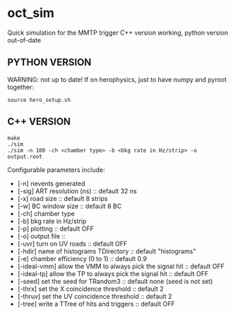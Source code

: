 # oct_sim
Quick simulation for the MMTP trigger
C++ version working, python version out-of-date

## PYTHON VERSION
WARNING: not up to date! If on herophysics, just to have numpy and pyroot together:
```{r, engine='bash', count_lines}
source hero_setup.sh
```
## C++ VERSION

```{r, engine='bash', count_lines}
make
./sim 
./sim -n 100 -ch <chamber type> -b <bkg rate in Hz/strip> -o output.root
```
Configurable parameters include:
* [-n] nevents generated 
* [-sig] ART resolution (ns) :: default 32 ns
* [-x] road size :: default 8 strips
* [-w] BC window size :: default 8 BC
* [-ch] chamber type
* [-b] bkg rate in Hz/strip
* [-p] plotting :: default OFF
* [-o] output file :: 
* [-uvr] turn on UV roads :: default OFF
* [-hdir] name of histograms TDirectory :: default "histograms"
* [-e] chamber efficiency (0 to 1) :: default 0.9
* [-ideal-vmm] allow the VMM to always pick the signal hit :: default OFF
* [-ideal-tp] allow the TP to always pick the signal hit :: default OFF
* [-seed] set the seed for TRandom3 :: default none (seed is not set)
* [-thrx] set the X coincidence threshold :: default 2
* [-thruv] set the UV coincidence threshold :: default 2
* [-tree] write a TTree of hits and triggers :: default OFF
